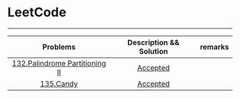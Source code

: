 LeetCode
====

****

|Problems|Description && Solution|remarks|
|:----------:|:-------------------------------:|:-----:|
|[132.Palindrome Partitioning II](https://leetcode.com/problems/palindrome-partitioning-ii/description/)|[Accepted](https://github.com/wmjtxt/LeetCode/blob/master/132%20Palindrome%20Partitioning%20II.cc)||
|[135.Candy](https://leetcode.com/problems/candy/description/)|[Accepted](https://github.com/wmjtxt/LeetCode/blob/master/135%20Candy.cc)||
